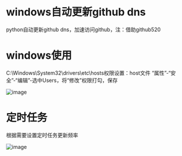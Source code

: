# windows自动更新github dns
python自动更新github dns，加速访问github，注：借助github520

# windows使用
  C:\Windows\System32\drivers\etc\hosts权限设置：host文件 “属性”-“安全”-“编辑”-选中Users，将“修改”权限打勾，保存

  ![image](https://user-images.githubusercontent.com/7674893/233835853-01789c28-fd87-42fa-a919-c377ca165db4.png)

# 定时任务
  根据需要设置定时任务更新频率
  
  ![image](https://user-images.githubusercontent.com/7674893/233836058-c7560d53-e1bf-4a5c-b08b-fd909bb52f5c.png)
